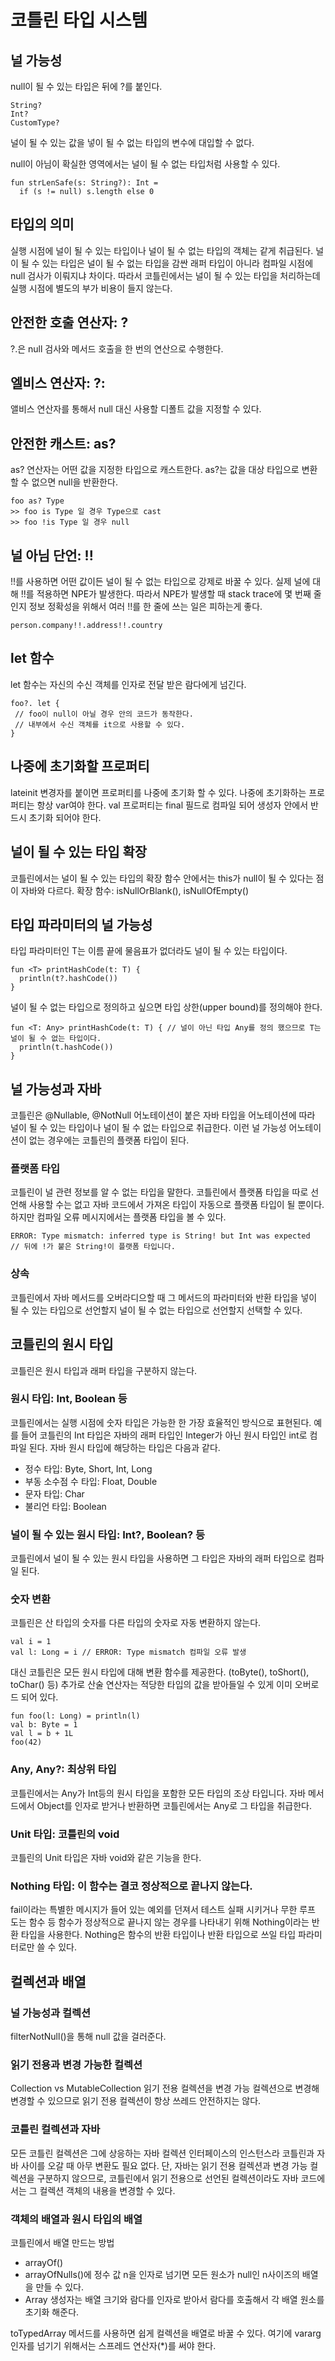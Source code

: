 # 코틀린 타입 시스템
## 널 가능성
null이 될 수 있는 타입은 뒤에 ?를 붙인다.
```
String?
Int?
CustomType?
```
널이 될 수 있는 값을 넣이 될 수 없는 타입의 변수에 대입할 수 없다.

null이 아님이 확실한 영역에서는 널이 될 수 없는 타입처럼 사용할 수 있다.
```
fun strLenSafe(s: String?): Int =
  if (s != null) s.length else 0
```
## 타입의 의미
실행 시점에 널이 될 수 있는 타입이나 널이 될 수 없는 타입의 객체는 같게 취급된다.
널이 될 수 있는 타입은 널이 될 수 없는 타입을 감싼 래퍼 타입이 아니라 컴파일 시점에 null 검사가 이뤄지냐 차이다.
따라서 코틀린에서는 널이 될 수 있는 타입을 처리하는데 실행 시점에 별도의 부가 비용이 들지 않는다.

## 안전한 호출 연산자: ?
?.은 null 검사와 메서드 호출을 한 번의 연산으로 수행한다.

## 엘비스 연산자: ?:
앨비스 연산자를 통해서 null 대신 사용할 디폴트 값을 지정할 수 있다.

## 안전한 캐스트: as?
as? 연산자는 어떤 값을 지정한 타입으로 캐스트한다.
as?는 값을 대상 타입으로 변환할 수 없으면 null을 반환한다.
```
foo as? Type
>> foo is Type 일 경우 Type으로 cast
>> foo !is Type 일 경우 null
```

## 널 아님 단언: !!
!!를 사용하면 어떤 값이든 널이 될 수 없는 타입으로 강제로 바꿀 수 있다.
실제 널에 대해 !!를 적용하면 NPE가 발생한다.
따라서 NPE가 발생할 때 stack trace에 몇 번째 줄인지 정보 정확성을 위해서 여러 !!를 한 줄에 쓰는 일은 피하는게 좋다.
```
person.company!!.address!!.country
```

## let 함수
let 함수는 자신의 수신 객체를 인자로 전달 받은 람다에게 넘긴다.
```
foo?. let {
 // foo이 null이 아닐 경우 안의 코드가 동작한다.
 // 내부에서 수신 객체를 it으로 사용할 수 있다.
}
```

## 나중에 초기화할 프로퍼티
lateinit 변경자를 붙이면 프로퍼티를 나중에 초기화 할 수 있다.
나중에 초기화하는 프로퍼티는 항상 var여야 한다.
val 프로퍼티는 final 필드로 컴파일 되어 생성자 안에서 반드시 초기화 되어야 한다.

## 널이 될 수 있는 타입 확장
코틀린에서는 널이 될 수 있는 타입의 확장 함수 안에서는 this가 null이 될 수 있다는 점이 자바와 다르다.
확장 함수: isNullOrBlank(), isNullOfEmpty()

## 타입 파라미터의 널 가능성
타입 파라미터인 T는 이름 끝에 물음표가 없더라도 널이 될 수 있는 타입이다.
```
fun <T> printHashCode(t: T) {
  println(t?.hashCode())
}
```

널이 될 수 없는 타입으로 정의하고 싶으면 타입 상한(upper bound)를 정의해야 한다.
```
fun <T: Any> printHashCode(t: T) { // 널이 아닌 타입 Any를 정의 했으므로 T는 널이 될 수 없는 타입이다.
  println(t.hashCode())
}
```

## 널 가능성과 자바
코틀린은 @Nullable, @NotNull 어노테이션이 붙은 자바 타입을 어노테이션에 따라 널이 될 수 있는 타입이나 널이 될 수 없는 타입으로 취급한다.
이런 널 가능성 어노테이션이 없는 경우에는 코틀린의 플랫폼 타입이 된다.

### 플랫폼 타입
코틀린이 널 관련 정보를 알 수 없는 타입을 말한다.
코틀린에서 플랫폼 타입을 따로 선언해 사용할 수는 없고 자바 코드에서 가져온 타입이 자동으로 플랫폼 타입이 될 뿐이다.
하지만 컴파일 오류 메시지에서는 플랫폼 타입을 볼 수 있다.
```
ERROR: Type mismatch: inferred type is String! but Int was expected
// 뒤에 !가 붙은 String!이 플랫폼 타입니다.
```

### 상속
코틀린에서 자바 메서드를 오버라디으할 때 그 메서드의 파라미터와 반환 타입을 넣이 될 수 있는 타입으로 선언할지 널이 될 수 없는 타입으로 선언할지 선택할 수 있다.

## 코틀린의 원시 타입
코틀린은 원시 타입과 래퍼 타입을 구분하지 않는다.

### 원시 타입: Int, Boolean 등
코틀린에서는 실행 시점에 숫자 타입은 가능한 한 가장 효율적인 방식으로 표현된다.
예를 들어 코틀린의 Int 타입은 자바의 래퍼 타입인 Integer가 아닌 원시 타입인 int로 컴파일 된다.
자바 원시 타입에 해당하는 타입은 다음과 같다.
* 정수 타입: Byte, Short, Int, Long
* 부동 소수점 수 타입: Float, Double
* 문자 타입: Char
* 불리언 타입: Boolean

### 널이 될 수 있는 원시 타입: Int?, Boolean? 등
코틀린에서 널이 될 수 있는 원시 타입을 사용하면 그 타입은 자바의 래퍼 타입으로 컴파일 된다.

### 숫자 변환
코틀린은 산 타입의 숫자를 다른 타입의 숫자로 자동 변환하지 않는다.
```
val i = 1
val l: Long = i // ERROR: Type mismatch 컴파일 오류 발생
```

대신 코틀린은 모든 원시 타입에 대해 변환 함수를 제공한다. (toByte(), toShort(), toChar() 등)
추가로 산술 연산자는 적당한 타입의 값을 받아들일 수 있게 이미 오버로드 되어 있다.
```
fun foo(l: Long) = println(l)
val b: Byte = 1
val l = b + 1L
foo(42)
```

### Any, Any?: 최상위 타입
코틀린에서는 Any가 Int등의 원시 타입을 포함한 모든 타입의 조상 타입니다.
자바 메서드에서 Object를 인자로 받거나 반환하면 코틀린에서는 Any로 그 타입을 취급한다.

### Unit 타입: 코틀린의 void
코틀린의 Unit 타입은 자바 void와 같은 기능을 한다.

### Nothing 타입: 이 함수는 결코 정상적으로 끝나지 않는다.
fail이라는 특별한 메시지가 들어 있는 예외를 던져서 테스트 실패 시키거나 무한 루프 도는 함수 등 함수가 정상적으로 끝나지 않는 경우를 나타내기 위해 Nothing이라는 반환 타입을 사용한다.
Nothing은 함수의 반환 타입이나 반환 타입으로 쓰일 타입 파라미터로만 쓸 수 있다.

## 컬렉션과 배열
### 널 가능성과 컬렉션
filterNotNull()을 통해 null 값을 걸러준다.

### 읽기 전용과 변경 가능한 컬렉션
Collection vs MutableCollection
읽기 전용 컬렉션을 변경 가능 컬렉션으로 변경해 변경할 수 있으므로 읽기 전용 컬렉션이 항상 쓰레드 안전하지는 않다.

### 코틀린 컬렉션과 자바
모든 코틀린 컬렉션은 그에 상응하는 자바 컬렉션 인터페이스의 인스턴스라 코틀린과 자바 사이를 오갈 때 아무 변환도 필요 없다.
단, 자바는 읽기 전용 컬렉션과 변경 가능 컬렉션을 구분하지 않으므로, 코틀린에서 읽기 전용으로 선언된 컬렉션이라도 자바 코드에서는 그 컬렉션 객체의 내용을 변경할 수 있다.

### 객체의 배열과 원시 타입의 배열
코틀린에서 배열 만드는 방법
* arrayOf()
* arrayOfNulls()에 정수 값 n을 인자로 넘기면 모든 원소가 null인 n사이즈의 배열을 만들 수 있다.
* Array 생성자는 배열 크기와 람다를 인자로 받아서 람다를 호출해서 각 배열 원소를 초기화 해준다.

toTypedArray 메서드를 사용하면 쉽게 컬렉션을 배열로 바꿀 수 있다.
여기에 vararg 인자를 넘기기 위해서는 스프레드 연산자(*)를 써야 한다.
